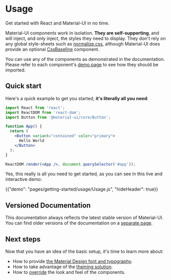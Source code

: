 # Usage

<p class="description">Get started with React and Material-UI in no time.</p>

Material-UI components work in isolation.
**They are self-supporting**, and will inject, and only inject, the styles they need to display.
They don't rely on any global style-sheets such as [normalize.css](https://github.com/necolas/normalize.css/),
although Material-UI does provide an optional [CssBaseline](/style/css-baseline) component.

You can use any of the components as demonstrated in the documentation.
Please refer to each component's [demo page](/demos/buttons/) to see how they should be imported.

## Quick start

Here's a quick example to get you started, **it's literally all you need**:

```jsx
import React from 'react';
import ReactDOM from 'react-dom';
import Button from '@material-ui/core/Button';

function App() {
  return (
    <Button variant="contained" color="primary">
      Hello World
    </Button>
  );
}

ReactDOM.render(<App />, document.querySelector('#app'));
```

Yes, this really is all you need to get started, as you can see in this live and interactive demo:

{{"demo": "pages/getting-started/usage/Usage.js", "hideHeader": true}}

## Versioned Documentation

This documentation always reflects the latest stable version of Material-UI.
You can find older versions of the documentation on a [separate page](/versions).

## Next steps

Now that you have an idea of the basic setup, it's time to learn more about:
- How to provide [the Material Design font and typography](/style/typography).
- How to take advantage of the [theming solution](/customization/themes).
- How to [override](/customization/overrides) the look and feel of the components.
